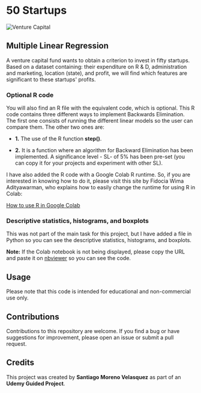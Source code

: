 # 50 Startups 

![Venture Capital](https://media.istockphoto.com/id/486777114/photo/venture-capital-concept-image-with-business-icons-and-copyspace.jpg?s=612x612&w=0&k=20&c=oMm-W9L2lvBgAgejZ9YR3C1ppFYFPJKZgvXgHzbSmZo=)

## Multiple Linear Regression 

A venture capital fund wants to obtain a criterion to invest in fifty startups. Based on a dataset containing: their expenditure on R & D, administration and marketing, location (state), and profit, we will find which features are significant to these startups' profits.


### Optional R code

You will also find an R file with the equivalent code, which is optional. This R code contains three different ways to implement Backwards Elimination. The first one consists of running the different linear models so the user can compare them. The other two ones are:

- **1.** The use of the R function **step()**.

- **2.** It is a function where an algorithm for Backward Elimination has been implemented. A significance level - SL- of 5% has been pre-set (you can copy it for your projects and experiment with other SL).

I have also added the R code with a Google Colab R runtime. So, if you are interested in knowing how to do it, please visit this site by Fidocia Wima Adityawarman, who explains how to easily change the runtime for using R in Colab:

[How to use R in Google Colab](http://https://towardsdatascience.com/how-to-use-r-in-google-colab-b6e02d736497 "How to use R in Google Colab")

### Descriptive statistics, histograms, and boxplots

This was not part of the main task for this project, but I have added a file in Python so you can see the descriptive statistics, histograms, and boxplots.

**Note:** If the Colab notebook is not being displayed, please copy the URL and paste it on [nbviewer](https://nbviewer.org/ "nbviewer") so you can see the code.

## Usage

Please note that this code is intended for educational and non-commercial use only.

## Contributions

Contributions to this repository are welcome. If you find a bug or have suggestions for improvement, please open an issue or submit a pull request.

## Credits

This project was created by **Santiago Moreno Velasquez** as part of an **Udemy Guided Project**.
